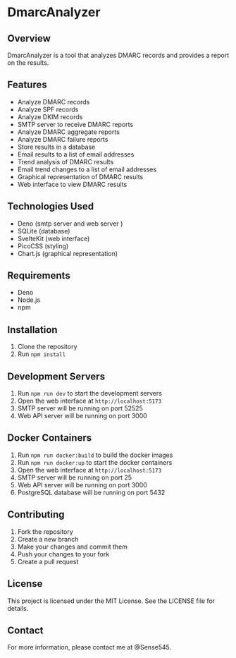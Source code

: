 # DmarcAnalyzer

## Overview

DmarcAnalyzer is a tool that analyzes DMARC records and provides a report on the results.

## Features

- Analyze DMARC records
- Analyze SPF records
- Analyze DKIM records
- SMTP server to receive DMARC reports
- Analyze DMARC aggregate reports
- Analyze DMARC failure reports
- Store results in a database
- Email results to a list of email addresses
- Trend analysis of DMARC results
- Email trend changes to a list of email addresses
- Graphical representation of DMARC results
- Web interface to view DMARC results

## Technologies Used

- Deno (smtp server and web server  )
- SQLite (database)
- SvelteKit (web interface)
- PicoCSS (styling)
- Chart.js (graphical representation)

## Requirements

- Deno
- Node.js
- npm

## Installation

1. Clone the repository
2. Run `npm install`

## Development Servers

1. Run `npm run dev` to start the development servers
2. Open the web interface at `http://localhost:5173`
3. SMTP server will be running on port 52525
4. Web API server will be running on port 3000

## Docker Containers

1. Run `npm run docker:build` to build the docker images
2. Run `npm run docker:up` to start the docker containers
3. Open the web interface at `http://localhost:5173`
4. SMTP server will be running on port 25
5. Web API server will be running on port 3000
6. PostgreSQL database will be running on port 5432

## Contributing

1. Fork the repository
2. Create a new branch
3. Make your changes and commit them
4. Push your changes to your fork
5. Create a pull request

## License

This project is licensed under the MIT License. See the LICENSE file for details.

## Contact

For more information, please contact me at @Sense545.
